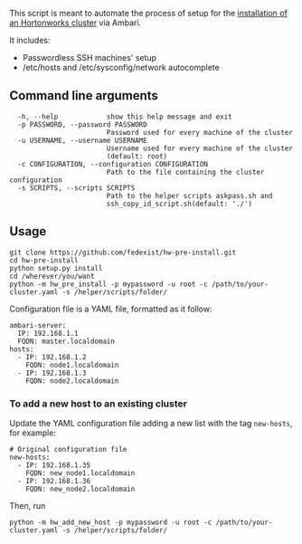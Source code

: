 
This script is meant to automate the process of setup for the [installation of an Hortonworks cluster](https://docs.hortonworks.com/HDPDocuments/Ambari-2.4.2.0/bk_ambari-installation/content/ch_Getting_Ready.html) via Ambari.

It includes:

 * Passwordless SSH machines' setup
 * /etc/hosts and /etc/sysconfig/network autocomplete

## Command line arguments

	  -h, --help            show this help message and exit
	  -p PASSWORD, --password PASSWORD
							Password used for every machine of the cluster
	  -u USERNAME, --username USERNAME
							Username used for every machine of the cluster
							(default: root)
	  -c CONFIGURATION, --configuration CONFIGURATION
							Path to the file containing the cluster configuration
	  -s SCRIPTS, --scripts SCRIPTS
							Path to the helper scripts askpass.sh and
							ssh_copy_id_script.sh(default: './')
							

## Usage

    git clone https://github.com/fedexist/hw-pre-install.git
    cd hw-pre-install
    python setup.py install
    cd /wherever/you/want
	python -m hw_pre_install -p mypassword -u root -c /path/to/your-cluster.yaml -s /helper/scripts/folder/

Configuration file is a YAML file, formatted as it follow:

    ambari-server:
      IP: 192.168.1.1
      FQDN: master.localdomain
    hosts:
      - IP: 192.168.1.2
        FQDN: node1.localdomain
      - IP: 192.168.1.3
        FQDN: node2.localdomain
	
### To add a new host to  an existing cluster 

Update the YAML configuration file adding a new list with the tag ```new-hosts```, for example:
    
    # Original configuration file
    new-hosts:
      - IP: 192.168.1.35
        FQDN: new_node1.localdomain
      - IP: 192.168.1.36
        FQDN: new_node2.localdomain

Then, run

    python -m hw_add_new_host -p mypassword -u root -c /path/to/your-cluster.yaml -s /helper/scripts/folder/